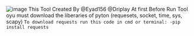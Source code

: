 ![image](https://github.com/Eyad156/Subdomain-detector/assets/110195806/d06985f9-0411-4a51-a527-55e361429c90)
This Tool Created By @Eyad156 @Driplay
At first Before Run Tool oyu must download the liberaries of pyton (requesets, socket, time, sys, scapy)
```To download requests run this code in cmd or terminal: -pip install requests```
